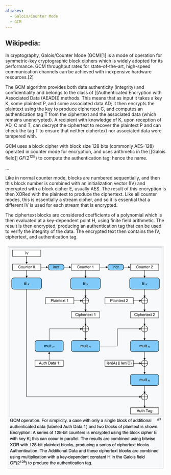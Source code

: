```yaml
---
aliases:
  - Galois/Counter Mode
  - GCM
---
```

## Wikipedia: 

In cryptography, Galois/Counter Mode (GCM)[1] is a mode of operation for symmetric-key cryptographic block ciphers which is widely adopted for its performance. GCM throughput rates for state-of-the-art, high-speed communication channels can be achieved with inexpensive hardware resources.[2]

The GCM algorithm provides both data authenticity (integrity) and confidentiality and belongs to the class of [[Authenticated Encryption with Associated Data (AEAD)]] methods. This means that as input it takes a key K, some plaintext P, and some associated data AD; it then encrypts the plaintext using the key to produce ciphertext C, and computes an authentication tag T from the ciphertext and the associated data (which remains unencrypted). A recipient with knowledge of K, upon reception of AD, C and T, can decrypt the ciphertext to recover the plaintext P and can check the tag T to ensure that neither ciphertext nor associated data were tampered with.

GCM uses a block cipher with block size 128 bits (commonly AES-128) operated in counter mode for encryption, and uses arithmetic in the [[Galois field]] $GF(2^{128})$ to compute the authentication tag; hence the name. 

...

Like in normal counter mode, blocks are numbered sequentially, and then this block number is combined with an initialization vector (IV) and encrypted with a block cipher E, usually AES. The result of this encryption is then XORed with the plaintext to produce the ciphertext. Like all counter modes, this is essentially a stream cipher, and so it is essential that a different IV is used for each stream that is encrypted.

The ciphertext blocks are considered coefficients of a polynomial which is then evaluated at a key-dependent point H, using finite field arithmetic. The result is then encrypted, producing an authentication tag that can be used to verify the integrity of the data. The encrypted text then contains the IV, ciphertext, and authentication tag. 

![](../public/662024ba4d93b1ed246ac72819b228cc.png)